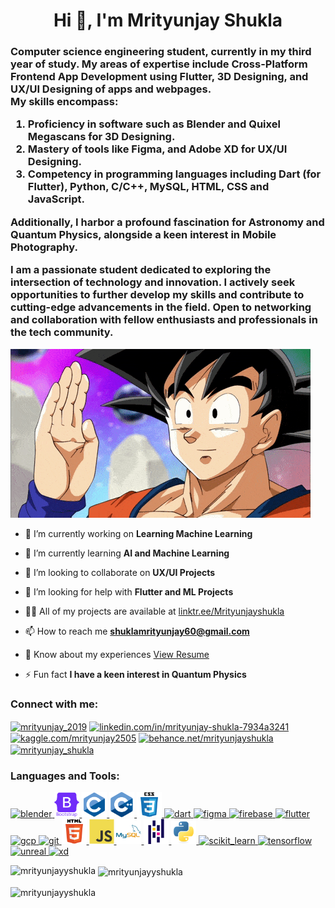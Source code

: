 
<h1 align="center">Hi 👋, I'm Mrityunjay Shukla</h1>
<h3 align="left">Computer science engineering student, currently in my third year of study. My areas of expertise include Cross-Platform Frontend App Development using Flutter, 3D Designing, and UX/UI Designing of apps and webpages.<br>
  My skills encompass:<br>
  <ol>
    <li> Proficiency in software such as Blender and Quixel Megascans for 3D Designing.
    <li> Mastery of tools like Figma, and Adobe XD for UX/UI Designing.
    <li> Competency in programming languages including Dart (for Flutter), Python, C/C++, MySQL, HTML, CSS and JavaScript. 
  </ol>
  Additionally, I harbor a profound fascination for Astronomy and Quantum Physics, alongside a keen interest in Mobile Photography.<br>
  <p></p>
  I am a passionate student dedicated to exploring the intersection of technology and innovation. I actively seek opportunities to further develop my skills and contribute to cutting-edge advancements in the field. Open to networking and collaboration with fellow enthusiasts and professionals in the tech community.</h3>

![Alt Text](https://github.com/Mrityunjayyshukla/Mrityunjayyshukla/blob/main/intro_gif.gif)<br>

- 🔭 I’m currently working on **Learning Machine Learning**

- 🌱 I’m currently learning **AI and Machine Learning**

- 👯 I’m looking to collaborate on **UX/UI Projects**

- 🤝 I’m looking for help with **Flutter and ML Projects**

- 👨‍💻 All of my projects are available at [linktr.ee/Mrityunjayshukla](linktr.ee/Mrityunjayshukla)

- 📫 How to reach me **shuklamrityunjay60@gmail.com**

- 📄 Know about my experiences [View Resume](https://drive.google.com/file/d/1-_HJoF98Xku1tu55q_LodZKMQYx-G4_g/view)

- ⚡ Fun fact **I have a keen interest in Quantum Physics**

<h3 align="left">Connect with me:</h3>
<p align="left">
<a href="https://twitter.com/mrityunjay_2019" target="blank"><img align="center" src="https://raw.githubusercontent.com/rahuldkjain/github-profile-readme-generator/master/src/images/icons/Social/twitter.svg" alt="mrityunjay_2019" height="30" width="40" /></a>
<a href="https://linkedin.com/in/linkedin.com/in/mrityunjay-shukla-7934a3241" target="blank"><img align="center" src="https://raw.githubusercontent.com/rahuldkjain/github-profile-readme-generator/master/src/images/icons/Social/linked-in-alt.svg" alt="linkedin.com/in/mrityunjay-shukla-7934a3241" height="30" width="40" /></a>
<a href="https://kaggle.com/kaggle.com/mrityunjay2505" target="blank"><img align="center" src="https://raw.githubusercontent.com/rahuldkjain/github-profile-readme-generator/master/src/images/icons/Social/kaggle.svg" alt="kaggle.com/mrityunjay2505" height="30" width="40" /></a>
<a href="https://www.behance.net/behance.net/mrityunjayshukla" target="blank"><img align="center" src="https://raw.githubusercontent.com/rahuldkjain/github-profile-readme-generator/master/src/images/icons/Social/behance.svg" alt="behance.net/mrityunjayshukla" height="30" width="40" /></a>
<a href="https://www.youtube.com/c/mrityunjay_shukla" target="blank"><img align="center" src="https://raw.githubusercontent.com/rahuldkjain/github-profile-readme-generator/master/src/images/icons/Social/youtube.svg" alt="mrityunjay_shukla" height="30" width="40" /></a>
</p>

<h3 align="left">Languages and Tools:</h3>
<p align="left"> <a href="https://www.blender.org/" target="_blank" rel="noreferrer"> <img src="https://download.blender.org/branding/community/blender_community_badge_white.svg" alt="blender" width="40" height="40"/> </a> <a href="https://getbootstrap.com" target="_blank" rel="noreferrer"> <img src="https://raw.githubusercontent.com/devicons/devicon/master/icons/bootstrap/bootstrap-plain-wordmark.svg" alt="bootstrap" width="40" height="40"/> </a> <a href="https://www.cprogramming.com/" target="_blank" rel="noreferrer"> <img src="https://raw.githubusercontent.com/devicons/devicon/master/icons/c/c-original.svg" alt="c" width="40" height="40"/> </a> <a href="https://www.w3schools.com/cpp/" target="_blank" rel="noreferrer"> <img src="https://raw.githubusercontent.com/devicons/devicon/master/icons/cplusplus/cplusplus-original.svg" alt="cplusplus" width="40" height="40"/> </a> <a href="https://www.w3schools.com/css/" target="_blank" rel="noreferrer"> <img src="https://raw.githubusercontent.com/devicons/devicon/master/icons/css3/css3-original-wordmark.svg" alt="css3" width="40" height="40"/> </a> <a href="https://dart.dev" target="_blank" rel="noreferrer"> <img src="https://www.vectorlogo.zone/logos/dartlang/dartlang-icon.svg" alt="dart" width="40" height="40"/> </a> <a href="https://www.figma.com/" target="_blank" rel="noreferrer"> <img src="https://www.vectorlogo.zone/logos/figma/figma-icon.svg" alt="figma" width="40" height="40"/> </a> <a href="https://firebase.google.com/" target="_blank" rel="noreferrer"> <img src="https://www.vectorlogo.zone/logos/firebase/firebase-icon.svg" alt="firebase" width="40" height="40"/> </a> <a href="https://flutter.dev" target="_blank" rel="noreferrer"> <img src="https://www.vectorlogo.zone/logos/flutterio/flutterio-icon.svg" alt="flutter" width="40" height="40"/> </a> <a href="https://cloud.google.com" target="_blank" rel="noreferrer"> <img src="https://www.vectorlogo.zone/logos/google_cloud/google_cloud-icon.svg" alt="gcp" width="40" height="40"/> </a> <a href="https://git-scm.com/" target="_blank" rel="noreferrer"> <img src="https://www.vectorlogo.zone/logos/git-scm/git-scm-icon.svg" alt="git" width="40" height="40"/> </a> <a href="https://www.w3.org/html/" target="_blank" rel="noreferrer"> <img src="https://raw.githubusercontent.com/devicons/devicon/master/icons/html5/html5-original-wordmark.svg" alt="html5" width="40" height="40"/> </a> <a href="https://developer.mozilla.org/en-US/docs/Web/JavaScript" target="_blank" rel="noreferrer"> <img src="https://raw.githubusercontent.com/devicons/devicon/master/icons/javascript/javascript-original.svg" alt="javascript" width="40" height="40"/> </a> <a href="https://www.mysql.com/" target="_blank" rel="noreferrer"> <img src="https://raw.githubusercontent.com/devicons/devicon/master/icons/mysql/mysql-original-wordmark.svg" alt="mysql" width="40" height="40"/> </a> <a href="https://pandas.pydata.org/" target="_blank" rel="noreferrer"> <img src="https://raw.githubusercontent.com/devicons/devicon/2ae2a900d2f041da66e950e4d48052658d850630/icons/pandas/pandas-original.svg" alt="pandas" width="40" height="40"/> </a> <a href="https://www.python.org" target="_blank" rel="noreferrer"> <img src="https://raw.githubusercontent.com/devicons/devicon/master/icons/python/python-original.svg" alt="python" width="40" height="40"/> </a> <a href="https://scikit-learn.org/" target="_blank" rel="noreferrer"> <img src="https://upload.wikimedia.org/wikipedia/commons/0/05/Scikit_learn_logo_small.svg" alt="scikit_learn" width="40" height="40"/> </a> <a href="https://www.tensorflow.org" target="_blank" rel="noreferrer"> <img src="https://www.vectorlogo.zone/logos/tensorflow/tensorflow-icon.svg" alt="tensorflow" width="40" height="40"/> </a> <a href="https://unrealengine.com/" target="_blank" rel="noreferrer"> <img src="https://raw.githubusercontent.com/kenangundogan/fontisto/036b7eca71aab1bef8e6a0518f7329f13ed62f6b/icons/svg/brand/unreal-engine.svg" alt="unreal" width="40" height="40"/> </a> <a href="https://www.adobe.com/products/xd.html" target="_blank" rel="noreferrer"> <img src="https://cdn.worldvectorlogo.com/logos/adobe-xd.svg" alt="xd" width="40" height="40"/> </a> </p>

<p><img align="left" src="https://github-readme-stats.vercel.app/api/top-langs?username=mrityunjayyshukla&show_icons=true&locale=en&layout=compact" alt="mrityunjayyshukla" /></p>

<p>&nbsp;<img align="center" src="https://github-readme-stats.vercel.app/api?username=mrityunjayyshukla&show_icons=true&locale=en" alt="mrityunjayyshukla" /></p>

<p><img align="center" src="https://github-readme-streak-stats.herokuapp.com/?user=mrityunjayyshukla&" alt="mrityunjayyshukla" /></p>
